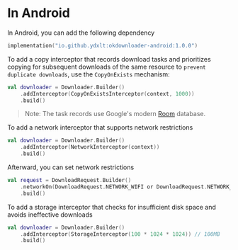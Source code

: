 In Android
==========

In Android, you can add the following dependency

```kotlin
implementation("io.github.ydxlt:okdownloader-android:1.0.0")
```

To add a copy interceptor that records download tasks and prioritizes copying for subsequent downloads of the same resource to `prevent duplicate downloads`, use the `CopyOnExists` mechanism:

```kotlin
val downloader = Downloader.Builder()
    .addInterceptor(CopyOnExistsInterceptor(context, 1000))
    .build()
```

> Note: The task records use Google's modern [Room](https://developer.android.com/jetpack/androidx/releases/room) database.

To add a network interceptor that supports network restrictions

```kotlin
val downloader = Downloader.Builder()
    .addInterceptor(NetworkInterceptor(context))
    .build()
```

Afterward, you can set network restrictions

```kotlin
val request = DownloadRequest.Builder()
    .networkOn(DownloadRequest.NETWORK_WIFI or DownloadRequest.NETWORK_DATA)
    .build()
```

To add a storage interceptor that checks for insufficient disk space and avoids ineffective downloads

```kotlin
val downloader = Downloader.Builder()
    .addInterceptor(StorageInterceptor(100 * 1024 * 1024)) // 100MB
    .build()
```
